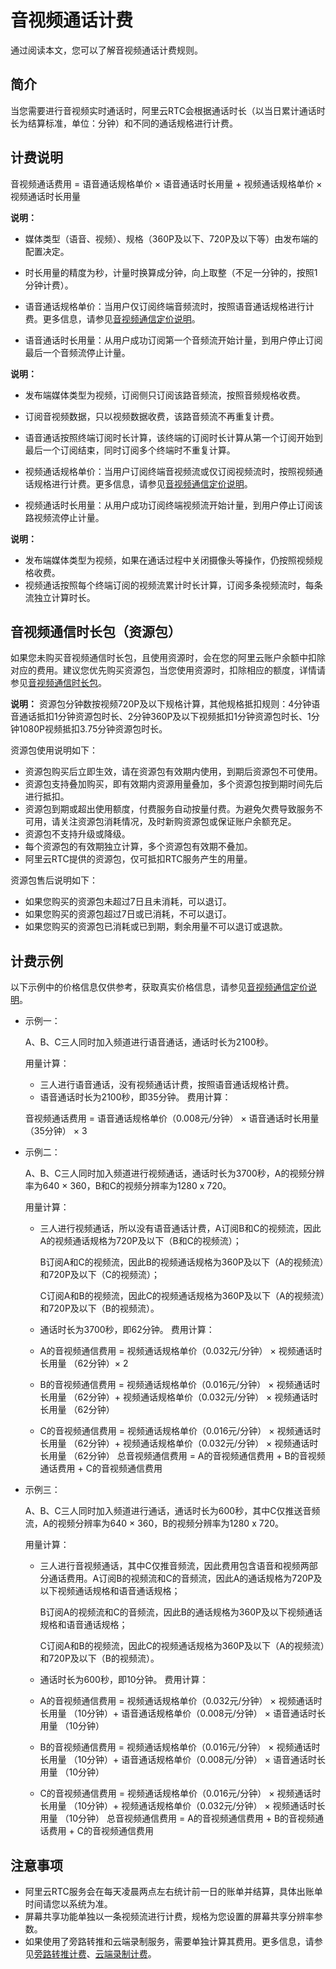 # 音视频通话计费

通过阅读本文，您可以了解音视频通话计费规则。

## 简介

当您需要进行音视频实时通话时，阿里云RTC会根据通话时长（以当日累计通话时长为结算标准，单位：分钟）和不同的通话规格进行计费。

## 计费说明

音视频通话费用 = 语音通话规格单价 × 语音通话时长用量 + 视频通话规格单价 × 视频通话时长用量

**说明：**

-   媒体类型（语音、视频）、规格（360P及以下、720P及以下等）由发布端的配置决定。
-   时长用量的精度为秒，计量时换算成分钟，向上取整（不足一分钟的，按照1分钟计费）。

-   语音通话规格单价：当用户仅订阅终端音频流时，按照语音通话规格进行计费。更多信息，请参见[音视频通信定价说明](https://www.aliyun.com/price/product?spm=a2c4g.11186623.2.11.639f6db0aI5Ehg#/rtc/detail)。
-   语音通话时长用量：从用户成功订阅第一个音频流开始计量，到用户停止订阅最后一个音频流停止计量。

**说明：**

-   发布端媒体类型为视频，订阅侧只订阅该路音频流，按照音频规格收费。
-   订阅音视频数据，只以视频数据收费，该路音频流不再重复计费。
-   语音通话按照终端订阅时长计算，该终端的订阅时长计算从第一个订阅开始到最后一个订阅结束，同时订阅多个终端时不重复计算。

-   视频通话规格单价：当用户订阅终端音视频流或仅订阅视频流时，按照视频通话规格进行计费。更多信息，请参见[音视频通信定价说明](https://www.aliyun.com/price/product?spm=a2c4g.11186623.2.11.639f6db0aI5Ehg#/rtc/detail)。
-   视频通话时长用量：从用户成功订阅终端视频流开始计量，到用户停止订阅该路视频流停止计量。

**说明：**

-   发布端媒体类型为视频，如果在通话过程中关闭摄像头等操作，仍按照视频规格收费。
-   视频通话按照每个终端订阅的视频流累计时长计算，订阅多条视频流时，每条流独立计算时长。

## 音视频通信时长包（资源包）

如果您未购买音视频通信时长包，且使用资源时，会在您的阿里云账户余额中扣除对应的费用。建议您优先购买资源包，当您使用资源时，扣除相应的额度，详情请参见[音视频通信时长包](https://common-buy.aliyun.com/?commodityCode=rtcdurationpackage)。

**说明：** 资源包分钟数按视频720P及以下规格计算，其他规格抵扣规则：4分钟语音通话抵扣1分钟资源包时长、2分钟360P及以下视频抵扣1分钟资源包时长、1分钟1080P视频抵扣3.75分钟资源包时长。

资源包使用说明如下：

-   资源包购买后立即生效，请在资源包有效期内使用，到期后资源包不可使用。
-   资源包支持叠加购买，即有效期内资源用量叠加，多个资源包按到期时间先后进行抵扣。
-   资源包到期或超出使用额度，付费服务自动按量付费。为避免欠费导致服务不可用，请关注资源包消耗情况，及时新购资源包或保证账户余额充足。
-   资源包不支持升级或降级。
-   每个资源包的有效期独立计算，多个资源包有效期不叠加。
-   阿里云RTC提供的资源包，仅可抵扣RTC服务产生的用量。

资源包售后说明如下：

-   如果您购买的资源包未超过7日且未消耗，可以退订。
-   如果您购买的资源包超过7日或已消耗，不可以退订。
-   如果您购买的资源包已消耗或已到期，剩余用量不可以退订或退款。

## 计费示例

以下示例中的价格信息仅供参考，获取真实价格信息，请参见[音视频通信定价说明](https://www.aliyun.com/price/product?spm=a2c4g.11186623.2.11.639f6db0aI5Ehg#/rtc/detail)。

-   示例一：

    A、B、C三人同时加入频道进行语音通话，通话时长为2100秒。

    用量计算：

    -   三人进行语音通话，没有视频通话计费，按照语音通话规格计费。
    -   语音通话时长为2100秒，即35分钟。
    费用计算：

    音视频通话费用 = 语音通话规格单价（0.008元/分钟） × 语音通话时长用量（35分钟） × 3

-   示例二：

    A、B、C三人同时加入频道进行视频通话，通话时长为3700秒，A的视频分辨率为640 × 360，B和C的视频分辨率为1280 x 720。

    用量计算：

    -   三人进行视频通话，所以没有语音通话计费，A订阅B和C的视频流，因此A的视频通话规格为720P及以下（B和C的视频流）；

        B订阅A和C的视频流，因此B的视频通话规格为360P及以下（A的视频流）和720P及以下（C的视频流）；

        C订阅A和B的视频流，因此C的视频通话规格为360P及以下（A的视频流）和720P及以下（B的视频流）。

    -   通话时长为3700秒，即62分钟。
    费用计算：

    -   A的音视频通信费用 = 视频通话规格单价（0.032元/分钟） × 视频通话时长用量 （62分钟）× 2
    -   B的音视频通信费用 = 视频通话规格单价（0.016元/分钟） × 视频通话时长用量 （62分钟）+ 视频通话规格单价（0.032元/分钟） × 视频通话时长用量 （62分钟）
    -   C的音视频通信费用 = 视频通话规格单价（0.016元/分钟） × 视频通话时长用量 （62分钟）+ 视频通话规格单价（0.032元/分钟） × 视频通话时长用量 （62分钟）
    总音视频通信费用 = A的音视频通信费用 + B的音视频通话费用 + C的音视频通信费用

-   示例三：

    A、B、C三人同时加入频道进行通话，通话时长为600秒，其中C仅推送音频流，A的视频分辨率为640 × 360，B的视频分辨率为1280 x 720。

    用量计算：

    -   三人进行音视频通话，其中C仅推音频流，因此费用包含语音和视频两部分通话费用。A订阅B的视频流和C的音频流，因此A的通话规格为720P及以下视频通话规格和语音通话规格；

        B订阅A的视频流和C的音频流，因此B的通话规格为360P及以下视频通话规格和语音通话规格；

        C订阅A和B的视频流，因此C的视频通话规格为360P及以下（A的视频流）和720P及以下（B的视频流）。

    -   通话时长为600秒，即10分钟。
    费用计算：

    -   A的音视频通信费用 = 视频通话规格单价（0.032元/分钟） × 视频通话时长用量 （10分钟）+ 语音通话规格单价（0.008元/分钟） × 语音通话时长用量 （10分钟）
    -   B的音视频通信费用 = 视频通话规格单价（0.016元/分钟） × 视频通话时长用量 （10分钟）+ 语音通话规格单价（0.008元/分钟） × 语音通话时长用量 （10分钟）
    -   C的音视频通信费用 = 视频通话规格单价（0.016元/分钟） × 视频通话时长用量 （10分钟）+ 视频通话规格单价（0.032元/分钟） × 视频通话时长用量 （10分钟）
    总音视频通信费用 = A的音视频通信费用 + B的音视频通话费用 + C的音视频通信费用


## 注意事项

-   阿里云RTC服务会在每天凌晨两点左右统计前一日的账单并结算，具体出账单时间请您以系统为准。
-   屏幕共享功能单独以一条视频流进行计费，规格为您设置的屏幕共享分辨率参数。
-   如果使用了旁路转推和云端录制服务，需要单独计算其费用。更多信息，请参见[旁路转推计费](/cn.zh-CN/产品计费/计费方式/旁路转推计费.md)、[云端录制计费](/cn.zh-CN/产品计费/计费方式/云端录制计费.md)。

